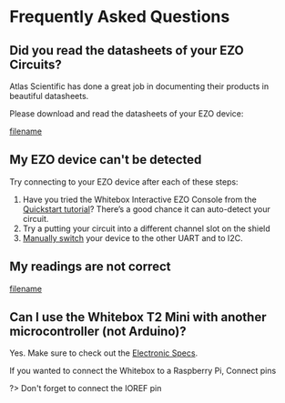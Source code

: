 # <i class="fas fa-question-circle"></i> Frequently Asked Questions

## Did you read the datasheets of your EZO Circuits?
Atlas Scientific has done a great job in documenting their products in beautiful datasheets.

Please download and read the datasheets of your EZO device:

[filename](../common/ezo-datasheets.md ':include')

## My EZO device can't be detected
Try connecting to your EZO device after each of these steps:

1. Have you tried the Whitebox Interactive EZO Console from the [Quickstart tutorial](quickstart.md)? There’s a good chance it can auto-detect your circuit.
1. Try a putting your circuit into a different channel slot on the shield
1. [Manually switch](protocols.md#set-protocol-manually) your device to the other UART and to I2C.

## My readings are not correct
[filename](../common/faq-readings-not-correct.md ':include')

## Can I use the Whitebox T2 Mini with another microcontroller (not Arduino)?

Yes. Make sure to check out the [Electronic Specs](power.md).

If you wanted to connect the Whitebox  to a Raspberry Pi, Connect pins

?> Don't forget to connect the IOREF pin
